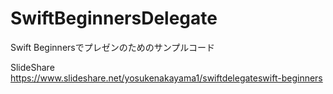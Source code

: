 # SwiftBeginnersDelegate
Swift Beginnersでプレゼンのためのサンプルコード


SlideShare
https://www.slideshare.net/yosukenakayama1/swiftdelegateswift-beginners

